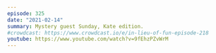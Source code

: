 ```yaml
---
episode: 325
date: "2021-02-14"
summary: Mystery guest Sunday, Kate edition.
#crowdcast: https://www.crowdcast.io/e/in-lieu-of-fun-episode-218
youtube: https://www.youtube.com/watch?v=9fEhzPZvWrM
---
```

